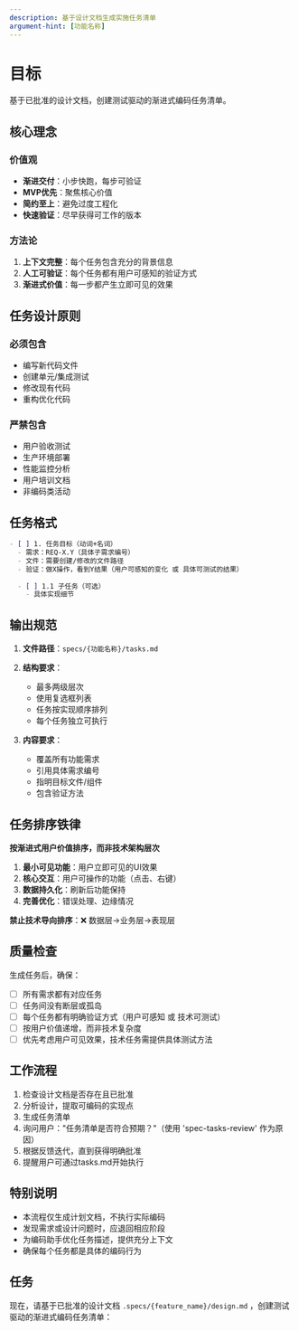```yaml
---
description: 基于设计文档生成实施任务清单
argument-hint: [功能名称]
---
```


# 目标

基于已批准的设计文档，创建测试驱动的渐进式编码任务清单。

## 核心理念

### 价值观
- **渐进交付**：小步快跑，每步可验证
- **MVP优先**：聚焦核心价值
- **简约至上**：避免过度工程化
- **快速验证**：尽早获得可工作的版本

### 方法论
1. **上下文完整**：每个任务包含充分的背景信息
2. **人工可验证**：每个任务都有用户可感知的验证方式
3. **渐进式价值**：每一步都产生立即可见的效果

## 任务设计原则

### 必须包含
- 编写新代码文件
- 创建单元/集成测试
- 修改现有代码
- 重构优化代码

### 严禁包含
- 用户验收测试
- 生产环境部署
- 性能监控分析
- 用户培训文档
- 非编码类活动

## 任务格式

```markdown
- [ ] 1. 任务目标（动词+名词）
  - 需求：REQ-X.Y（具体子需求编号）
  - 文件：需要创建/修改的文件路径
  - 验证：做X操作，看到Y结果（用户可感知的变化 或 具体可测试的结果）
  
  - [ ] 1.1 子任务（可选）
    - 具体实现细节
```

## 输出规范

1. **文件路径**：`specs/{功能名称}/tasks.md`

2. **结构要求**：
   - 最多两级层次
   - 使用复选框列表
   - 任务按实现顺序排列
   - 每个任务独立可执行

3. **内容要求**：
   - 覆盖所有功能需求
   - 引用具体需求编号
   - 指明目标文件/组件
   - 包含验证方法

## 任务排序铁律

**按渐进式用户价值排序，而非技术架构层次**

1. **最小可见功能**：用户立即可见的UI效果
2. **核心交互**：用户可操作的功能（点击、右键）
3. **数据持久化**：刷新后功能保持
4. **完善优化**：错误处理、边缘情况

**禁止技术导向排序**：❌ 数据层→业务层→表现层

## 质量检查

生成任务后，确保：
- [ ] 所有需求都有对应任务
- [ ] 任务间没有断层或孤岛
- [ ] 每个任务都有明确验证方式（用户可感知 或 技术可测试）
- [ ] 按用户价值递增，而非技术复杂度
- [ ] 优先考虑用户可见效果，技术任务需提供具体测试方法

## 工作流程

1. 检查设计文档是否存在且已批准
2. 分析设计，提取可编码的实现点
3. 生成任务清单
4. 询问用户："任务清单是否符合预期？"（使用 'spec-tasks-review' 作为原因）
5. 根据反馈迭代，直到获得明确批准
6. 提醒用户可通过tasks.md开始执行

## 特别说明

- 本流程仅生成计划文档，不执行实际编码
- 发现需求或设计问题时，应退回相应阶段
- 为编码助手优化任务描述，提供充分上下文
- 确保每个任务都是具体的编码行为

## 任务
现在，请基于已批准的设计文档 `.specs/{feature_name}/design.md` ，创建测试驱动的渐进式编码任务清单：